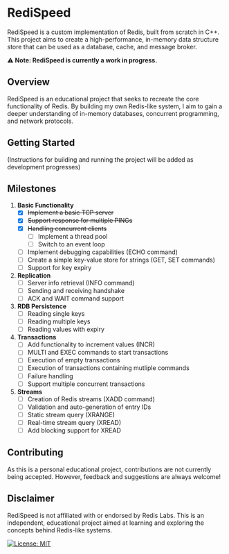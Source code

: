 # RediSpeed

RediSpeed is a custom implementation of Redis, built from scratch in C++. This project aims to create a high-performance, in-memory data structure store that can be used as a database, cache, and message broker.

**⚠️ Note: RediSpeed is currently a work in progress.**

## Overview

RediSpeed is an educational project that seeks to recreate the core functionality of Redis. By building my own Redis-like system, I aim to gain a deeper understanding of in-memory databases, concurrent programming, and network protocols.

## Getting Started

(Instructions for building and running the project will be added as development progresses)

## Milestones

1. **Basic Functionality**
   - [x] ~~Implement a basic TCP server~~
   - [x] ~~Support response for multiple PINGs~~
   - [x] ~~Handling concurrent clients~~
     - [ ] Implement a thread pool
     - [ ] Switch to an event loop
   - [ ] Implement debugging capabilities (ECHO command)
   - [ ] Create a simple key-value store for strings (GET, SET commands)
   - [ ] Support for key expiry

2. **Replication**
   - [ ] Server info retrieval (INFO command)
   - [ ] Sending and receiving handshake
   - [ ] ACK and WAIT command support

3. **RDB Persistence**
   - [ ] Reading single keys
   - [ ] Reading multiple keys
   - [ ] Reading values with expiry

4. **Transactions**
   - [ ] Add functionality to increment values (INCR)
   - [ ] MULTI and EXEC commands to start transactions
   - [ ] Execution of empty transactions
   - [ ] Execution of transactions containing mutliple commands
   - [ ] Failure handling
   - [ ] Support multiple concurrent transactions

5. **Streams**
   - [ ] Creation of Redis streams (XADD command)
   - [ ] Validation and auto-generation of entry IDs
   - [ ] Static stream query (XRANGE)
   - [ ] Real-time stream query (XREAD)
   - [ ] Add blocking support for XREAD

## Contributing

As this is a personal educational project, contributions are not currently being accepted. However, feedback and suggestions are always welcome!


## Disclaimer

RediSpeed is not affiliated with or endorsed by Redis Labs. This is an independent, educational project aimed at learning and exploring the concepts behind Redis-like systems.

[![License: MIT](https://img.shields.io/badge/License-MIT-yellow.svg)](https://opensource.org/licenses/MIT)
